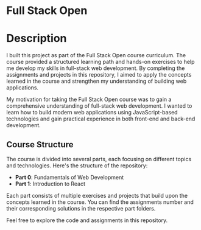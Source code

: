 # Full Stack Open

# Description

I built this project as part of the Full Stack Open course curriculum. The course provided a structured learning path and hands-on exercises to help me develop my skills in full-stack web development. By completing the assignments and projects in this repository, I aimed to apply the concepts learned in the course and strengthen my understanding of building web applications.

My motivation for taking the Full Stack Open course was to gain a comprehensive understanding of full-stack web development. I wanted to learn how to build modern web applications using JavaScript-based technologies and gain practical experience in both front-end and back-end development.

## Course Structure

The course is divided into several parts, each focusing on different topics and technologies. Here's the structure of the repository:

- **Part 0**: Fundamentals of Web Development
- **Part 1**: Introduction to React


Each part consists of multiple exercises and projects that build upon the concepts learned in the course. You can find the assignments number and their corresponding solutions in the respective part folders.

Feel free to explore the code and assignments in this repository.
